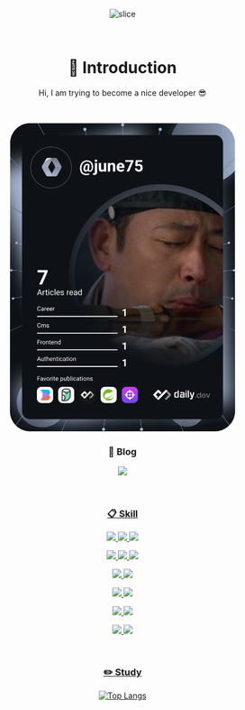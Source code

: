 <div align="center">

![slice](https://capsule-render.vercel.app/api?type=slice&color=auto&height=200&text=Hello&fontAlign=80&rotate=13&fontAlignY=25&desc=I'm%20june&descAlign=85&descAlignY=44&animation=twinkling)
<!-- ![header](https://capsule-render.vercel.app/api?type=slice&color=auto&section=header&text=Hi%20june!&fontSize=70&animation=fadeIn&fontAlignY=55&desc=%20&descAlignY=62&descAlign=62) -->

<br/>

🙌 Introduction
===
Hi, I am trying to become a nice developer 😎

<br/>

<a href="https://app.daily.dev/june75"><img src="https://github.com/blackjune67/blackjune67/blob/main/devcard.svg" width="400" alt="June's Dev Card"/></a>


### :blue_book: Blog
<a href="https://jjunii486.tistory.com/" target="_blank"><img src="https://img.shields.io/badge/tistory-000000?style=for-the-badge&logo=tistory&logoColor=white">

<br/>

###  :clipboard: Skill
<!-- BackEnd -->
<img src="https://img.shields.io/badge/JAVA-007396?style=for-the-badge&logo=Java&logoColor=white"> <img src="https://img.shields.io/badge/Spring-6DB33F?style=for-the-badge&logo=Spring&logoColor=white"> <img src="https://img.shields.io/badge/springboot-6DB33F?style=for-the-badge&logo=springboot&logoColor=white">

<!-- FrontEnd -->
<img src="https://img.shields.io/badge/JavaScript-F7DF1E?style=for-the-badge&logo=JavaScript&logoColor=white"> <img src="https://img.shields.io/badge/HTML5-E34F26?style=for-the-badge&logo=HTML5&logoColor=white"> <img src="https://img.shields.io/badge/CSS3-1572B6?style=for-the-badge&logo=CSS3&logoColor=white"> 

<!-- DB -->
<img src="https://img.shields.io/badge/MySQL-4479A1?style=for-the-badge&logo=MySQL&logoColor=white"> <img src="https://img.shields.io/badge/Oracle-F80000?style=for-the-badge&logo=Oracle&logoColor=white"> 

<!-- CI/CD -->
<img src="https://img.shields.io/badge/aws-232F3E?style=for-the-badge&logo=Amazon aws&logoColor=white"> <img src="https://img.shields.io/badge/Apache Kafka-231F20?style=for-the-badge&logo=ApacheKafka&logoColor=White">

<!-- IDE -->
<img src="https://img.shields.io/badge/Intellij-000000?style=for-the-badge&logo=intellijidea&logoColor=white"> <img src="https://img.shields.io/badge/VSC-007ACC?style=for-the-badge&logo=VisualStudioCode&logoColor=white">

<!-- UTILL -->
<img src="https://img.shields.io/badge/github-181717?style=for-the-badge&logo=github&logoColor=white"> <img src="https://img.shields.io/badge/Slack-4A154B?style=for-the-badge&logo=Slack&logoColor=white">

<br/>

### :pencil2: Study
[![Top Langs](https://github-readme-stats.vercel.app/api/top-langs/?username=blackjune67&layout=compact)](https://github.com/anuraghazra/github-readme-stats)
</div>

<!--
Here are some ideas to get you started:
- 🔭 I’m currently working on ...
- 🌱 I’m currently learning ...
- 👯 I’m looking to collaborate on ...
- 🤔 I’m looking for help with ...
- 💬 Ask me about ...
- 📫 How to reach me: ...
- 😄 Pronouns: ...
- ⚡ Fun fact: ...
-->

<!-- 
[![Hits](https://hits.seeyoufarm.com/api/count/incr/badge.svg?url=https%3A%2F%2Fgithub.com%2Fblackjune67&count_bg=%2379C83D&title_bg=%23555555&icon=&icon_color=%23E7E7E7&title=hits&edge_flat=false)](https://hits.seeyoufarm.com)
--> 

<!--
![Hajune github stats](https://github-readme-stats.vercel.app/api?username=blackjune67&theme=bear&show_icons=true)
-->